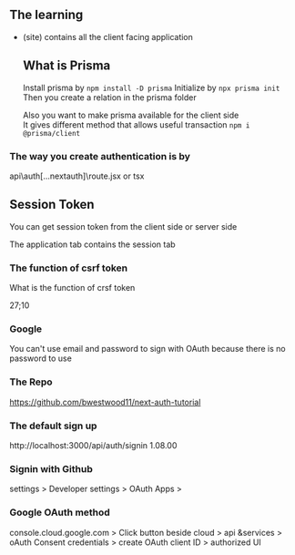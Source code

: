 ## The learning

- (site) contains all the client facing
  application

  ## What is Prisma

  Install prisma by `npm install -D prisma`
  Initialize by `npx prisma init`
  Then you create a relation in the prisma folder

  Also you want to make prisma available for the client side
  </br> It gives different method that allows useful transaction
  `npm i @prisma/client`

### The way you create authentication is by

api\auth\[...nextauth]\route.jsx or tsx

## Session Token

You can get session token from the client side or server side

The application tab contains the session tab

### The function of csrf token

What is the function of crsf token

27;10

### Google

You can't use email and password to sign with OAuth
because there is no password to use

### The Repo

https://github.com/bwestwood11/next-auth-tutorial

### The default sign up

http://localhost:3000/api/auth/signin
1.08.00

### Signin with Github

settings > Developer settings > OAuth Apps >

### Google OAuth method

console.cloud.google.com > Click button beside cloud > api &services > oAuth Consent
credentials > create OAuth client ID > authorized UI
